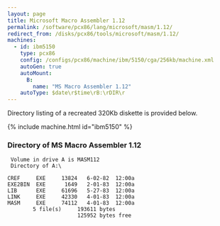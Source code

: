 ```yaml
---
layout: page
title: Microsoft Macro Assembler 1.12
permalink: /software/pcx86/lang/microsoft/masm/1.12/
redirect_from: /disks/pcx86/tools/microsoft/masm/1.12/
machines:
  - id: ibm5150
    type: pcx86
    config: /configs/pcx86/machine/ibm/5150/cga/256kb/machine.xml
    autoGen: true
    autoMount:
      B:
        name: "MS Macro Assembler 1.12"
    autoType: $date\r$time\rB:\rDIR\r
---
```


Directory listing of a recreated 320Kb diskette is provided below.

{% include machine.html id="ibm5150" %}

### Directory of MS Macro Assembler 1.12

     Volume in drive A is MASM112
     Directory of A:\

    CREF     EXE     13824   6-02-82  12:00a
    EXE2BIN  EXE      1649   2-01-83  12:00a
    LIB      EXE     61696   5-27-83  12:00a
    LINK     EXE     42330   4-01-83  12:00a
    MASM     EXE     74112   4-01-83  12:00a
            5 file(s)     193611 bytes
                          125952 bytes free
